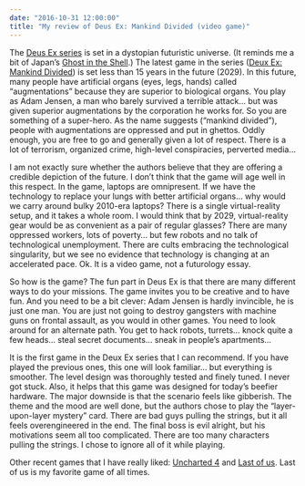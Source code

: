```yaml
---
date: "2016-10-31 12:00:00"
title: "My review of Deus Ex: Mankind Divided (video game)"
---
```




The [Deus Ex series](https://en.wikipedia.org/wiki/Deus_Ex) is set in a dystopian futuristic universe. (It reminds me a bit of Japan&rsquo;s [Ghost in the Shell](https://en.wikipedia.org/wiki/Ghost_in_the_Shell).) The latest game in the series ([Deux Ex: Mankind Divided](https://www.amazon.com/Deus-Ex-Mankind-Divided-PlayStation-4/dp/B00VQZOIAG/)) is set less than 15 years in the future (2029). In this future, many people have artificial organs (eyes, legs, hands) called &ldquo;augmentations&rdquo; because they are superior to biological organs. You play as Adam Jensen, a man who barely survived a terrible attack&hellip; but was given superior augmentations by the corporation he works for. So you are something of a super-hero. As the name suggests (&ldquo;mankind divided&rdquo;), people with augmentations are oppressed and put in ghettos. Oddly enough, you are free to go and generally given a lot of respect. There is a lot of terrorism, organized crime, high-level conspiracies, perverted media&hellip;

I am not exactly sure whether the authors believe that they are offering a credible depiction of the future. I don&rsquo;t think that the game will age well in this respect. In the game, laptops are omnipresent. If we have the technology to replace your lungs with better artificial organs&hellip; why would we carry around bulky 2010-era laptops? There is a single virtual-reality setup, and it takes a whole room. I would think that by 2029, virtual-reality gear would be as convenient as a pair of regular glasses? There are many oppressed workers, lots of poverty&hellip; but few robots and no talk of technological unemployment. There are cults embracing the technological singularity, but we see no evidence that technology is changing at an accelerated pace.
Ok. It is a video game, not a futurology essay.

So how is the game?
The fun part in Deus Ex is that there are many different ways to do your missions. The game invites you to be creative and to have fun. And you need to be a bit clever: Adam Jensen is hardly invincible, he is just one man. You are just not going to destroy gangsters with machine guns on frontal assault, as you would in other games. You need to look around for an alternate path. You get to hack robots, turrets&hellip; knock quite a few heads&hellip; steal secret documents&hellip; sneak in people&rsquo;s apartments&hellip;

It is the first game in the Deux Ex series that I can recommend. If you have played the previous ones, this one will look familiar&hellip; but everything is smoother. The level design was thoroughly tested and finely tuned. I never got stuck. Also, it helps that this game was designed for today&rsquo;s beefier hardware.
The major downside is that the scenario feels like gibberish. The theme and the mood are well done, but the authors chose to play the &ldquo;layer-upon-layer mystery&rdquo; card. There are bad guys pulling the strings, but it all feels overengineered in the end. The final boss is evil alright, but his motivations seem all too complicated. There are too many characters pulling the strings. I chose to ignore all of it while playing.

Other recent games that I have really liked: [Uncharted 4](https://www.amazon.com/Uncharted-4-Thiefs-End-PlayStation/dp/B00GODZYNA/) and [Last of us](https://www.amazon.com/Last-Us-Remastered-PlayStation-4/dp/B00JK00S0S/). Last of us is my favorite game of all times.


